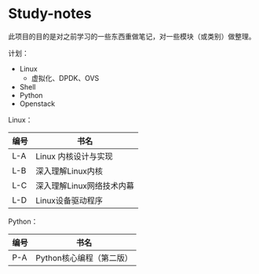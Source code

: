 # Study-notes

此项目的目的是对之前学习的一些东西重做笔记，对一些模块（或类别）做整理。

计划：

- Linux
  - 虚拟化、DPDK、OVS
- Shell
- Python
- Openstack



Linux：

| 编号   | 书名              |
| ---- | --------------- |
| L-A  | Linux 内核设计与实现   |
| L-B  | 深入理解Linux内核     |
| L-C  | 深入理解Linux网络技术内幕 |
| L-D  | Linux设备驱动程序     |

Python：

| 编号   | 书名              |
| ---- | --------------- |
| P-A  | Python核心编程（第二版） |

